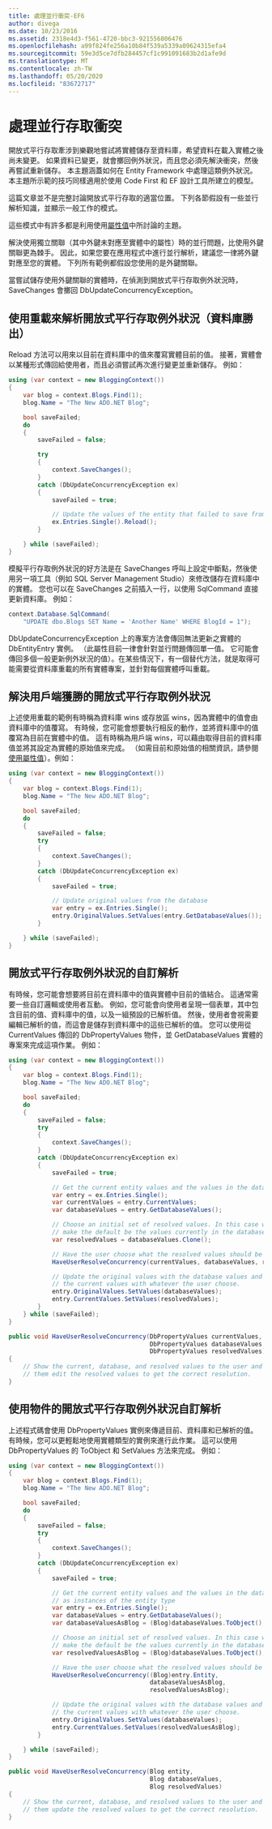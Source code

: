 ```yaml
---
title: 處理並行衝突-EF6
author: divega
ms.date: 10/23/2016
ms.assetid: 2318e4d3-f561-4720-bbc3-921556806476
ms.openlocfilehash: a99f824fe256a10b84f539a5339a09624315efa4
ms.sourcegitcommit: 59e3d5ce7dfb284457cf1c991091683b2d1afe9d
ms.translationtype: MT
ms.contentlocale: zh-TW
ms.lasthandoff: 05/20/2020
ms.locfileid: "83672717"
---
```

# <a name="handling-concurrency-conflicts"></a>處理並行存取衝突
開放式平行存取牽涉到樂觀地嘗試將實體儲存至資料庫，希望資料在載入實體之後尚未變更。 如果資料已變更，就會擲回例外狀況，而且您必須先解決衝突，然後再嘗試重新儲存。 本主題涵蓋如何在 Entity Framework 中處理這類例外狀況。 本主題所示範的技巧同樣適用於使用 Code First 和 EF 設計工具所建立的模型。  

這篇文章並不是完整討論開放式平行存取的適當位置。 下列各節假設有一些並行解析知識，並顯示一般工作的模式。  

這些模式中有許多都是利用使用[屬性值](~/ef6/saving/change-tracking/property-values.md)中所討論的主題。  

解決使用獨立關聯（其中外鍵未對應至實體中的屬性）時的並行問題，比使用外鍵關聯更為棘手。 因此，如果您要在應用程式中進行並行解析，建議您一律將外鍵對應至您的實體。 下列所有範例都假設您使用的是外鍵關聯。  

當嘗試儲存使用外鍵關聯的實體時，在偵測到開放式平行存取例外狀況時，SaveChanges 會擲回 DbUpdateConcurrencyException。  

## <a name="resolving-optimistic-concurrency-exceptions-with-reload-database-wins"></a>使用重載來解析開放式平行存取例外狀況（資料庫勝出）  

Reload 方法可以用來以目前在資料庫中的值來覆寫實體目前的值。 接著，實體會以某種形式傳回給使用者，而且必須嘗試再次進行變更並重新儲存。 例如：  

``` csharp
using (var context = new BloggingContext())
{
    var blog = context.Blogs.Find(1);
    blog.Name = "The New ADO.NET Blog";

    bool saveFailed;
    do
    {
        saveFailed = false;

        try
        {
            context.SaveChanges();
        }
        catch (DbUpdateConcurrencyException ex)
        {
            saveFailed = true;

            // Update the values of the entity that failed to save from the store
            ex.Entries.Single().Reload();
        }

    } while (saveFailed);
}
```  

模擬平行存取例外狀況的好方法是在 SaveChanges 呼叫上設定中斷點，然後使用另一項工具（例如 SQL Server Management Studio）來修改儲存在資料庫中的實體。 您也可以在 SaveChanges 之前插入一行，以使用 SqlCommand 直接更新資料庫。 例如：  

``` csharp
context.Database.SqlCommand(
    "UPDATE dbo.Blogs SET Name = 'Another Name' WHERE BlogId = 1");
```  

DbUpdateConcurrencyException 上的專案方法會傳回無法更新之實體的 DbEntityEntry 實例。 （此屬性目前一律會針對並行問題傳回單一值。 它可能會傳回多個一般更新例外狀況的值）。在某些情況下，有一個替代方法，就是取得可能需要從資料庫重載的所有實體專案，並針對每個實體呼叫重載。  

## <a name="resolving-optimistic-concurrency-exceptions-as-client-wins"></a>解決用戶端獲勝的開放式平行存取例外狀況  

上述使用重載的範例有時稱為資料庫 wins 或存放區 wins，因為實體中的值會由資料庫中的值覆寫。 有時候，您可能會想要執行相反的動作，並將資料庫中的值覆寫為目前在實體中的值。 這有時稱為用戶端 wins，可以藉由取得目前的資料庫值並將其設定為實體的原始值來完成。 （如需目前和原始值的相關資訊，請參閱[使用屬性值](~/ef6/saving/change-tracking/property-values.md)）。例如：  

``` csharp
using (var context = new BloggingContext())
{
    var blog = context.Blogs.Find(1);
    blog.Name = "The New ADO.NET Blog";

    bool saveFailed;
    do
    {
        saveFailed = false;
        try
        {
            context.SaveChanges();
        }
        catch (DbUpdateConcurrencyException ex)
        {
            saveFailed = true;

            // Update original values from the database
            var entry = ex.Entries.Single();
            entry.OriginalValues.SetValues(entry.GetDatabaseValues());
        }

    } while (saveFailed);
}
```  

## <a name="custom-resolution-of-optimistic-concurrency-exceptions"></a>開放式平行存取例外狀況的自訂解析  

有時候，您可能會想要將目前在資料庫中的值與實體中目前的值結合。 這通常需要一些自訂邏輯或使用者互動。 例如，您可能會向使用者呈現一個表單，其中包含目前的值、資料庫中的值，以及一組預設的已解析值。 然後，使用者會視需要編輯已解析的值，而這會是儲存到資料庫中的這些已解析的值。 您可以使用從 CurrentValues 傳回的 DbPropertyValues 物件，並 GetDatabaseValues 實體的專案來完成這項作業。 例如：  

``` csharp
using (var context = new BloggingContext())
{
    var blog = context.Blogs.Find(1);
    blog.Name = "The New ADO.NET Blog";

    bool saveFailed;
    do
    {
        saveFailed = false;
        try
        {
            context.SaveChanges();
        }
        catch (DbUpdateConcurrencyException ex)
        {
            saveFailed = true;

            // Get the current entity values and the values in the database
            var entry = ex.Entries.Single();
            var currentValues = entry.CurrentValues;
            var databaseValues = entry.GetDatabaseValues();

            // Choose an initial set of resolved values. In this case we
            // make the default be the values currently in the database.
            var resolvedValues = databaseValues.Clone();

            // Have the user choose what the resolved values should be
            HaveUserResolveConcurrency(currentValues, databaseValues, resolvedValues);

            // Update the original values with the database values and
            // the current values with whatever the user choose.
            entry.OriginalValues.SetValues(databaseValues);
            entry.CurrentValues.SetValues(resolvedValues);
        }
    } while (saveFailed);
}

public void HaveUserResolveConcurrency(DbPropertyValues currentValues,
                                       DbPropertyValues databaseValues,
                                       DbPropertyValues resolvedValues)
{
    // Show the current, database, and resolved values to the user and have
    // them edit the resolved values to get the correct resolution.
}
```  

## <a name="custom-resolution-of-optimistic-concurrency-exceptions-using-objects"></a>使用物件的開放式平行存取例外狀況自訂解析  

上述程式碼會使用 DbPropertyValues 實例來傳遞目前、資料庫和已解析的值。 有時候，您可以更輕鬆地使用實體類型的實例來進行此作業。 這可以使用 DbPropertyValues 的 ToObject 和 SetValues 方法來完成。 例如：  

``` csharp
using (var context = new BloggingContext())
{
    var blog = context.Blogs.Find(1);
    blog.Name = "The New ADO.NET Blog";

    bool saveFailed;
    do
    {
        saveFailed = false;
        try
        {
            context.SaveChanges();
        }
        catch (DbUpdateConcurrencyException ex)
        {
            saveFailed = true;

            // Get the current entity values and the values in the database
            // as instances of the entity type
            var entry = ex.Entries.Single();
            var databaseValues = entry.GetDatabaseValues();
            var databaseValuesAsBlog = (Blog)databaseValues.ToObject();

            // Choose an initial set of resolved values. In this case we
            // make the default be the values currently in the database.
            var resolvedValuesAsBlog = (Blog)databaseValues.ToObject();

            // Have the user choose what the resolved values should be
            HaveUserResolveConcurrency((Blog)entry.Entity,
                                       databaseValuesAsBlog,
                                       resolvedValuesAsBlog);

            // Update the original values with the database values and
            // the current values with whatever the user choose.
            entry.OriginalValues.SetValues(databaseValues);
            entry.CurrentValues.SetValues(resolvedValuesAsBlog);
        }

    } while (saveFailed);
}

public void HaveUserResolveConcurrency(Blog entity,
                                       Blog databaseValues,
                                       Blog resolvedValues)
{
    // Show the current, database, and resolved values to the user and have
    // them update the resolved values to get the correct resolution.
}
```  
